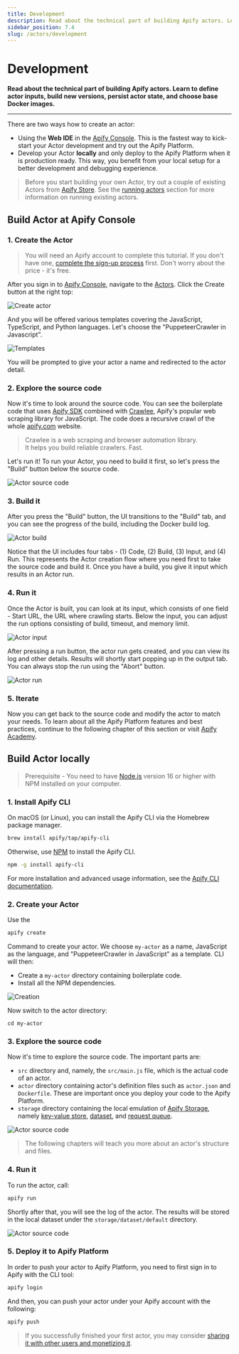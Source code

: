 ```yaml
---
title: Development
description: Read about the technical part of building Apify actors. Learn to define actor inputs, build new versions, persist actor state, and choose base Docker images.
sidebar_position: 7.4
slug: /actors/development
---
```


# Development

**Read about the technical part of building Apify actors. Learn to define actor inputs, build new versions, persist actor state, and choose base Docker images.**

---

There are two ways how to create an actor:
- Using the **Web IDE** in the [Apify Console](https://console.apify.com). This is the fastest way to kick-start your Actor development and try out the Apify Platform.
- Develop your Actor **locally** and only deploy to the Apify Platform when it is production ready. This way, you benefit from your local setup for a better development and debugging experience.

> Before you start building your own Actor, try out a couple of existing Actors from [Apify Store](https://apify.com/store). See the [running actors](./running) section for more information on running existing actors.

## Build Actor at Apify Console

### 1. Create the Actor

> You will need an Apify account to complete this tutorial. If you don't have one, [complete the sign-up process](https://console.apify.com/sign-up) first. Don't worry about the price - it's free.

After you sign in to [Apify Console](https://console.apify.com), navigate to the [Actors](https://console.apify.com/actors). Click the Create button at the right top:

![Create actor](./images/home/actor-create-button.png)

And you will be offered various templates covering the JavaScript, TypeScript, and Python languages. Let's choose the "PuppeteerCrawler in Javascript".

![Templates](./images/home/actor-create-templates.png)

You will be prompted to give your actor a name and redirected to the actor detail.

### 2. Explore the source code

Now it's time to look around the source code. You can see the boilerplate code that uses [Apify SDK](https://docs.apify.com/sdk/js/) combined with [Crawlee](https://crawlee.dev/), Apify's popular web scraping library for JavaScript. The code does a recursive crawl of the whole [apify.com](https://apify.com) website.

> Crawlee is a web scraping and browser automation library. <br />
> It helps you build reliable crawlers. Fast.

Let's run it! To run your Actor, you need to build it first, so let's press the "Build" button below the source code.

![Actor source code](./images/home/actor-source-code.png)

### 3. Build it

After you press the "Build" button, the UI transitions to the "Build" tab, and you can see the progress of the build, including the Docker build log.

![Actor build](./images/home/actor-build.png)

Notice that the UI includes four tabs - (1) Code, (2) Build, (3) Input, and (4) Run. This represents the Actor creation flow where you need first to take the source code and build it. Once you have a build, you give it input which results in an Actor run.

### 4. Run it

Once the Actor is built, you can look at its input, which consists of one field - Start URL, the URL where crawling starts. Below the input, you can adjust the run options consisting of build, timeout, and memory limit.

![Actor input](./images/home/actor-input.png)

After pressing a run button, the actor run gets created, and you can view its log and other details. Results will shortly start popping up in the output tab. You can always stop the run using the "Abort" button.

![Actor run](./images/home/actor-run.png)

### 5. Iterate

Now you can get back to the source code and modify the actor to match your needs. To learn about all the Apify Platform features and best practices, continue to the following chapter of this section or visit [Apify Academy](/academy).

## Build Actor locally

> Prerequisite - You need to have [Node.js](https://nodejs.org/en/) version 16 or higher with NPM installed on your computer.

### 1. Install Apify CLI

On macOS (or Linux), you can install the Apify CLI via the Homebrew package manager.

```bash
brew install apify/tap/apify-cli
```

Otherwise, use [NPM](https://www.npmjs.com/) to install the Apify CLI.

```bash
npm -g install apify-cli
```

For more installation and advanced usage information, see the [Apify CLI documentation](https://docs.apify.com/cli/).

### 2. Create your Actor

Use the

```bash
apify create
```

Command to create your actor. We choose `my-actor` as a name, JavaScript as the language, and "PuppeteerCrawler in JavaScript" as a template. CLI will then:
- Create a `my-actor` directory containing boilerplate code.
- Install all the NPM dependencies.

![Creation](./images/home/actor-create.gif)

Now switch to the actor directory:

```
cd my-actor
```

### 3. Explore the source code

Now it's time to explore the source code. The important parts are:
- `src` directory and, namely, the `src/main.js` file, which is the actual code of an actor.
- `actor` directory containing actor's definition files such as `actor.json` and `Dockerfile`. These are important once you deploy your code to the Apify Platform.
- `storage` directory containing the local emulation of [Apify Storage](../storage), namely [key-value store](../storage/key-value-store), [dataset](../storage/dataset), and [request queue](../storage/request-queue).

![Actor source code](./images/home/actor-local-code.png)

> The following chapters will teach you more about an actor's structure and files.

### 4. Run it

To run the actor, call:

```bash
apify run
```

Shortly after that, you will see the log of the actor. The results will be stored in the local dataset under the `storage/dataset/default` directory.

![Actor source code](./images/home/actor-local-run.png)


### 5. Deploy it to Apify Platform

In order to push your actor to Apify Platform, you need to first sign in to Apify with the CLI tool:

```bash
apify login
```

And then, you can push your actor under your Apify account with the following:

```bash
apify push
```


> If you successfully finished your first actor, you may consider [sharing it with other users and monetizing it](./publishing).




